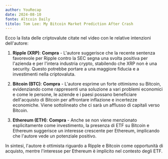 ```yaml
---
author: YouRecap
date: 2024-08-10
fonte: Altcoin Daily
titolo: Tom Lee: My Bitcoin Market Prediction After Crash
---
```


Ecco la lista delle criptovalute citate nel video con le relative intenzioni dell'autore:

1. **Ripple (XRP)**: **Compra** - L'autore suggerisce che la recente sentenza favorevole per Ripple contro la SEC segna una svolta positiva per l'azienda e per l'intera industria crypto, stabilendo che XRP non è una security. Questo potrebbe portare a una maggiore fiducia e a investimenti nella criptovaluta.

2. **Bitcoin (BTC)**: **Compra** - L'autore esprime un forte ottimismo su Bitcoin, evidenziando come rappresenti una soluzione a vari problemi economici e come le persone, le aziende e i paesi possano beneficiare dell'acquisto di Bitcoin per affrontare inflazione e incertezze economiche. Viene sottolineato che ci sarà un afflusso di capitali verso Bitcoin.

3. **Ethereum (ETH)**: **Compra** - Anche se non viene menzionato esplicitamente come investimento, la presenza di ETF su Bitcoin e Ethereum suggerisce un interesse crescente per Ethereum, implicando che l'autore vede un potenziale positivo.

In sintesi, l'autore è ottimista riguardo a Ripple e Bitcoin come opportunità di acquisto, mentre l'interesse per Ethereum è implicito nel contesto degli ETF.
